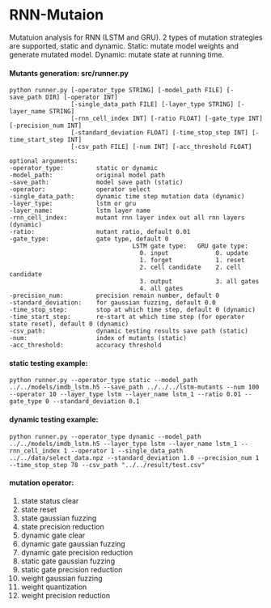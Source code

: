 # RNN-Mutaion
Mutatuion analysis for RNN (LSTM and GRU). 2 types of mutation strategies are supported, static and dynamic. Static: mutate model weights and generate mutated model. Dynamic: mutate state at running time.

#### Mutants generation: src/runner.py

```
python runner.py [-operator_type STRING] [-model_path FILE] [-save_path DIR] [-operator INT]
                 [-single_data_path FILE] [-layer_type STRING] [-layer_name STRING]
                 [-rnn_cell_index INT] [-ratio FLOAT] [-gate_type INT] [-precision_num INT]
                 [-standard_deviation FLOAT] [-time_stop_step INT] [-time_start_step INT]
                 [-csv_path FILE] [-num INT] [-acc_threshold FLOAT]
                 
optional arguments:
-operator_type:         static or dynamic
-model_path:            original model path 
-save_path:             model save path (static)
-operator:              operator select
-single_data_path:      dynamic time step mutation data (dynamic)
-layer_type:            lstm or gru
-layer_name:            lstm layer name
-rnn_cell_index:        mutant rnn layer index out all rnn layers (dynamic)
-ratio:                 mutant ratio, default 0.01 
-gate_type:             gate type, default 0
                                  LSTM gate type:   GRU gate type:
                                    0. input             0. update
                                    1. forget            1. reset
                                    2. cell candidate    2. cell candidate
                                    3. output            3. all gates
                                    4. all gates 
-precision_num:         precision remain number, default 0
-standard_deviation:    for gaussian fuzzing, default 0.0 
-time_stop_step:        stop at which time step, default 0 (dynamic)
-time_start_step:       re-start at which time step (for operator state reset), default 0 (dynamic)
-csv_path:              dynamic testing results save path (static)
-num:                   index of mutants (static)
-acc_threshold:         accuracy threshold
```

#### static testing example:
```
python runner.py --operator_type static --model_path ../../models/imdb_lstm.h5 --save_path ../../../lstm-mutants --num 100 --operator 10 --layer_type lstm --layer_name lstm_1 --ratio 0.01 --gate_type 0 --standard_deviation 0.1
```
#### dynamic testing example:
```
python runner.py --operator_type dynamic --model_path ../../models/imdb_lstm.h5 --layer_type lstm --layer_name lstm_1 --rnn_cell_index 1 --operator 1 --single_data_path ../../data/select_data.npz --standard_deviation 1.0 --precision_num 1 --time_stop_step 78 --csv_path "../../result/test.csv"
```

#### mutation operator:
1. state status clear
2. state reset
3. state gaussian fuzzing
4. state precision reduction
5. dynamic gate clear
6. dynamic gate gaussian fuzzing
7. dynamic gate precision reduction
8. static gate gaussian fuzzing
9. static gate precision reduction
10. weight gaussian fuzzing
11. weight quantization
12. weight precision reduction



